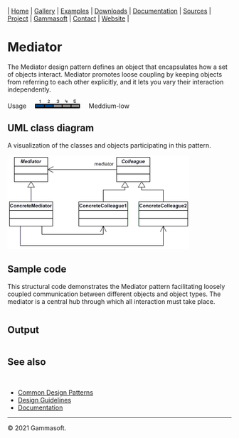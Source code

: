 | [Home](home.md) | [Gallery](gallery.md) | [Examples](examples.md) | [Downloads](downloads.md) | [Documentation](documentation.md) | [Sources](https://github.com/gammasoft71/xtd) | [Project](https://sourceforge.net/projects/xtdpro/) | [Gammasoft](gammasoft.md)  | [Contact](contact.md) | [Website](https://gammasoft71.wixsite.com/xtdpro) |

# Mediator

The Mediator design pattern defines an object that encapsulates how a set of objects interact. Mediator promotes loose coupling by keeping objects from referring to each other explicitly, and it lets you vary their interaction independently.

Usage     ![Usage](pictures/usage2.png)     Meddium-low

## UML class diagram

A visualization of the classes and objects participating in this pattern.

![diagram](pictures/diagrams/uml/design_patterns/mediator.png)

## Sample code

This structural code demonstrates the Mediator pattern facilitating loosely coupled communication between different objects and object types. The mediator is a central hub through which all interaction must take place.

```c++

```

## Output

```

```

## See also
​
* [Common Design Patterns](common_design_patterns.md)
* [Design Guidelines](design_guidelines.md)
* [Documentation](documentation.md)

______________________________________________________________________________________________

© 2021 Gammasoft.
